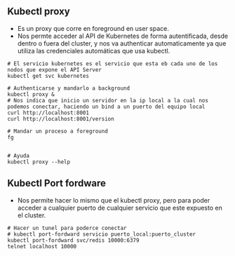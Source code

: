 ## Kubectl proxy

* Es un proxy que corre en foreground en user space.
* Nos permte acceder al API de Kubernetes de forma autentificada, desde dentro o fuera del cluster, y nos va authenticar automaticamente ya que utiliza las credenciales automáticas que usa kubectl.

```shell
# El servicio kubernetes es el servicio que esta eb cada uno de los nodos que expone el API Server 
kubectl get svc kubernetes

# Authenticarse y mandarlo a background
kubectl proxy &
# Nos indica que inicio un servidor en la ip local a la cual nos podemos conectar, haciendo un bind a un puerto del equipo local
curl http://localhost:8001
curl http://localhost:8001/version

# Mandar un proceso a foreground
fg


# Ayuda
kubectl proxy --help
```



## Kubectl Port fordware

* Nos permite hacer lo mismo que el kubectl proxy, pero para poder acceder a cualquier puerto de cualquier servicio que este expuesto en el cluster.

```shell
# Hacer un tunel para poderce conectar
# kubectl port-fordward servicio puerto_local:puerto_cluster
kubectl port-fordward svc/redis 10000:6379
telnet localhost 10000
```

